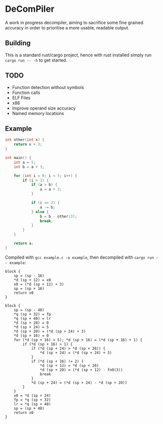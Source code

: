 # **D**e**C**om**P**iler

A work in progress decompiler, aiming to sacrifice some fine grained accuracy in order to prioritise a more usable, readable output.

## Building
This is a standard rust/cargo project, hence with rust installed simply run `cargo run -- -h` to get started.

## TODO
- Function detection without symbols
- Function calls
- ELF Files
- x86
- Improve operand size accuracy
- Named memory locations

## Example
```c
int other(int x) {
    return x + 3;
}

int main() {
    int a = 5;
    int b = a + 3;

    for (int i = 0; i < 5; i++) {
        if (i > 1) {
            if (a > b) {
                a = a + 3;
            }

            if (i == 2) {
                a -= b;
            } else {
                b = b - other(3);
                break;
            }
        }
    }

    return a;
}
```

Compiled with `gcc example.c -o example`, then decompiled with `cargo run -- example`:

```
block {
    sp = (sp - 16)
    *d (sp + 12) = x0
    x0 = (*d (sp + 12) + 3)
    sp = (sp + 16)
    return x0
}

block {
    sp = (sp - 48)
    *q (sp + 32) = fp
    *q (sp + 40) = lr
    *d (sp + 28) = 0
    *d (sp + 24) = 5
    *d (sp + 20) = (*d (sp + 24) + 3)
    *d (sp + 16) = 0
    for (*d (sp + 16) < 5); *d (sp + 16) = (*d (sp + 16) + 1) {
        if (*d (sp + 16) > 1) {
            if (*d (sp + 24) > *d (sp + 20)) {
                *d (sp + 24) = (*d (sp + 24) + 3)
            }
            if (*d (sp + 16) != 2) {
                *d (sp + 12) = *d (sp + 20)
                *d (sp + 20) = (*d (sp + 12) - fn0(3))
                break
            }
            *d (sp + 24) = (*d (sp + 24) - *d (sp + 20))
        }
    }
    x0 = *d (sp + 24)
    fp = *q (sp + 32)
    lr = *q (sp + 40)
    sp = (sp + 48)
    return x0
}
```
